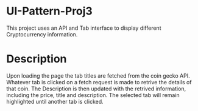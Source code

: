 # UI-Pattern-Proj3
This project uses an API and Tab interface to display different Cryptocurrency information.
# Description
Upon loading the page the tab titles are fetched from the coin gecko API. Whatever tab is clicked on a fetch request is made to retrive the details of that coin. The Description is then updated with the retrived information, including the price, title and description. The selected tab will remain highlighted until another tab is clicked.
